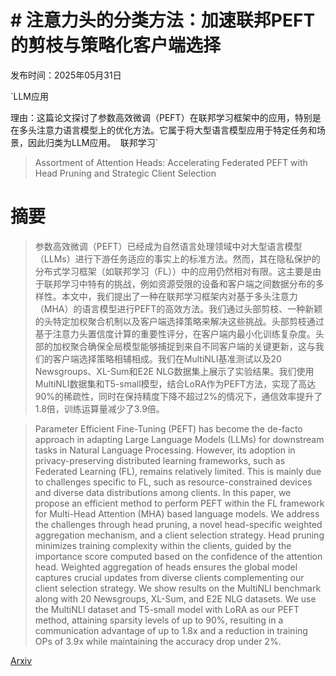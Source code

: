 # # 注意力头的分类方法：加速联邦PEFT的剪枝与策略化客户端选择

发布时间：2025年05月31日

`LLM应用

理由：这篇论文探讨了参数高效微调（PEFT）在联邦学习框架中的应用，特别是在多头注意力语言模型上的优化方法。它属于将大型语言模型应用于特定任务和场景，因此归类为LLM应用。` `联邦学习`

> Assortment of Attention Heads: Accelerating Federated PEFT with Head Pruning and Strategic Client Selection

# 摘要

> 参数高效微调（PEFT）已经成为自然语言处理领域中对大型语言模型（LLMs）进行下游任务适应的事实上的标准方法。然而，其在隐私保护的分布式学习框架（如联邦学习（FL））中的应用仍然相对有限。这主要是由于联邦学习中特有的挑战，例如资源受限的设备和客户端之间数据分布的多样性。本文中，我们提出了一种在联邦学习框架内对基于多头注意力（MHA）的语言模型进行PEFT的高效方法。我们通过头部剪枝、一种新颖的头特定加权聚合机制以及客户端选择策略来解决这些挑战。头部剪枝通过基于注意力头置信度计算的重要性评分，在客户端内最小化训练复杂度。头部的加权聚合确保全局模型能够捕捉到来自不同客户端的关键更新，这与我们的客户端选择策略相辅相成。我们在MultiNLI基准测试以及20 Newsgroups、XL-Sum和E2E NLG数据集上展示了实验结果。我们使用MultiNLI数据集和T5-small模型，结合LoRA作为PEFT方法，实现了高达90%的稀疏性，同时在保持精度下降不超过2%的情况下，通信效率提升了1.8倍，训练运算量减少了3.9倍。

> Parameter Efficient Fine-Tuning (PEFT) has become the de-facto approach in adapting Large Language Models (LLMs) for downstream tasks in Natural Language Processing. However, its adoption in privacy-preserving distributed learning frameworks, such as Federated Learning (FL), remains relatively limited. This is mainly due to challenges specific to FL, such as resource-constrained devices and diverse data distributions among clients. In this paper, we propose an efficient method to perform PEFT within the FL framework for Multi-Head Attention (MHA) based language models. We address the challenges through head pruning, a novel head-specific weighted aggregation mechanism, and a client selection strategy. Head pruning minimizes training complexity within the clients, guided by the importance score computed based on the confidence of the attention head. Weighted aggregation of heads ensures the global model captures crucial updates from diverse clients complementing our client selection strategy. We show results on the MultiNLI benchmark along with 20 Newsgroups, XL-Sum, and E2E NLG datasets. We use the MultiNLI dataset and T5-small model with LoRA as our PEFT method, attaining sparsity levels of up to 90%, resulting in a communication advantage of up to 1.8x and a reduction in training OPs of 3.9x while maintaining the accuracy drop under 2%.

[Arxiv](https://arxiv.org/abs/2506.00743)